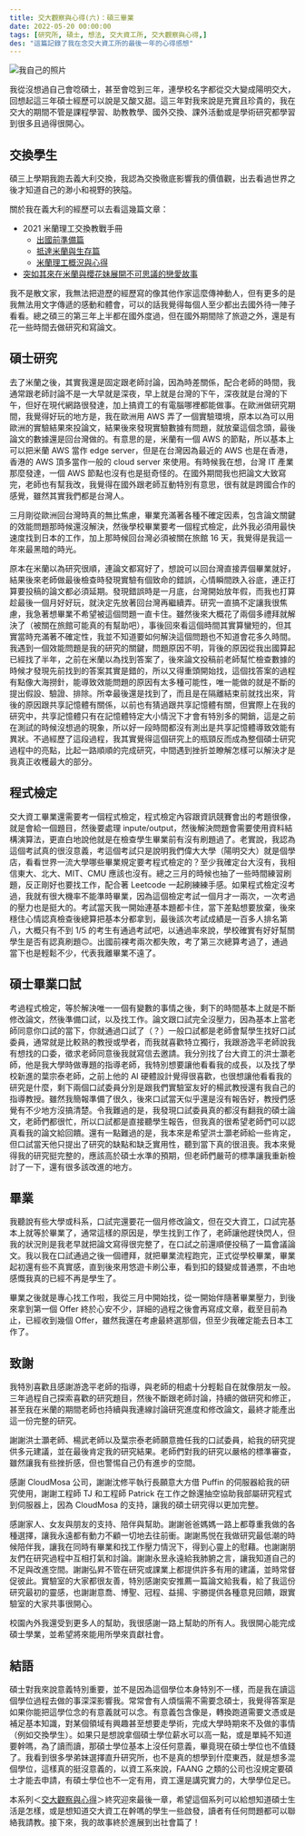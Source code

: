 ```yaml
---
title: 交大觀察與心得(六)：碩三畢業
date: 2022-05-20 00:00:00
tags: [研究所, 碩士, 想法, 交大資工所, 交大觀察與心得,]
des: "這篇記錄了我在念交大資工所的最後一年的心得感想"
---
```


![我自己的照片](https://user-images.githubusercontent.com/18013815/169416614-08fb3993-846c-49af-9170-2b597494803d.jpg)

我從沒想過自己會唸碩士，甚至會唸到三年，連學校名字都從交大變成陽明交大，回想起這三年碩士經歷可以說是又酸又甜。這三年對我來說是充實且珍貴的，我在交大的期間不管是課程學習、助教教學、國外交換、課外活動或是學術研究都學習到很多且過得很開心。

## 交換學生

碩三上學期我跑去義大利交換，我認為交換徹底影響我的價值觀，出去看過世界之後才知道自己的渺小和視野的狹隘。

關於我在義大利的經歷可以去看這幾篇文章：

- 2021 米蘭理工交換教戰手冊
    - [出國前準備篇](/post/2021/10/italy/2021-exchange-polimi/)
    - [抵達米蘭與生存篇](/post/2021/10/italy/2021-exchange-polimi-arrive-milan-survive/)
    - [米蘭理工概況與心得](/post/2021/12/italy/2021-exchange-polimi-school/)
- [突如其來在米蘭與櫻花妹展開不可思議的戀愛故事](/post/2022/04/story/japanese-girlfriend/)

我不是散文家，我無法把遊歷的經歷寫的像其他作家這麼傳神動人，但有更多的是我無法用文字傳遞的感動和體會，可以的話我覺得每個人至少都出去國外待一陣子看看。總之碩三的第三年上半都在國外度過，但在國外期間除了旅遊之外，還是有花一些時間去做研究和寫論文。

## 碩士研究

去了米蘭之後，其實我還是固定跟老師討論，因為時差關係，配合老師的時間，我通常跟老師討論不是一大早就是深夜，早上就是台灣的下午，深夜就是台灣的下午，但好在現代網路很發達，加上搞資工的有電腦哪裡都能做事。在歐洲做研究期間，我覺得好玩的地方是，我在歐洲用 AWS 弄了一個實驗環境，原本以為可以用歐洲的實驗結果來投論文，結果後來發現實驗數據有問題，就放棄這個念頭，最後論文的數據還是回台灣做的。有意思的是，米蘭有一個 AWS 的節點，所以基本上可以把米蘭 AWS 當作 edge server，但是在台灣因為最近的 AWS 也是在香港，香港的 AWS 頂多當作一般的 cloud server 來使用。有時候我在想，台灣 IT 產業那麼發達，一個 AWS 節點也沒有也是挺奇怪的。在國外期間我也把論文大致寫完，老師也有幫我改，我覺得在國外跟老師互動特別有意思，很有就是跨國合作的感覺，雖然其實我們都是台灣人。

三月剛從歐洲回台灣時真的無比焦慮，畢業充滿著各種不確定因素，包含論文關鍵的效能問題那時候還沒解決，然後學校畢業要考一個程式檢定，此外我必須用最快速度找到日本的工作，加上那時候回台灣必須被關在旅館 16 天，我覺得是我這一年來最黑暗的時光。

原本在米蘭以為研究很順，連論文都寫好了，想說可以回台灣直接弄個畢業就好，結果後來老師做最後檢查時發現實驗有個致命的錯誤，心情瞬間跌入谷底，連正打算要投稿的論文都必須延期。發現錯誤時是一月底，台灣開始放年假，而我也打算趁最後一個月好好玩，就決定先放著回台灣再繼續弄。研究一直搞不定讓我很焦慮，我急著想畢業不希望被這個問題一直卡住。雖然後來大概花了兩個多禮拜就解決了（被關在旅館可能真的有幫助吧），事後回來看這個時間其實算蠻短的，但其實當時充滿著不確定性，我並不知道要如何解決這個問題也不知道會花多久時間。我遇到一個效能問題是我的研究的關鍵，問題原因不明，背後的原因從我出國算起已經找了半年，之前在米蘭以為找到答案了，後來論文投稿前老師幫忙檢查數據的時候才發現先前找到的答案其實是錯的，所以又得重頭開始找，這個找答案的過程有點像大海撈針，能導致效能問題的原因有太多種可能性，唯一能做的就是不斷的提出假設、驗證、排除。所幸最後還是找到了，而且是在隔離結束前就找出來，背後的原因跟共享記憶體有關係，以前也有猜過跟共享記憶體有關，但實際上在我的研究中，共享記憶體只有在記憶體特定大小情況下才會有特別多的開銷，這是之前在測試的時候沒想過的現象，所以好一段時間都沒有測出是共享記憶體導致效能有異狀。不過經歷了這段過程，我其實覺得這個研究上的瓶頸反而成為整個碩士研究過程中的亮點，比起一路順順的完成研究，中間遇到挫折並瞭解怎樣可以解決才是我真正收穫最大的部分。

## 程式檢定

交大資工畢業還需要考一個程式檢定，程式檢定內容跟資訊競賽會出的考題很像，就是會給一個題目，然後要處理 inpute/output，然後解決問題會需要使用資料結構演算法，更直白地說他就是在檢查學生畢業前有沒有刷題過了。老實說，我認為這個考試真的很沒意義，考這個考試只是說明我們偉大大學（陽明交大）就是個學店，看看世界一流大學哪些畢業規定要考程式檢定的？至少我確定台大沒有，我相信東大、北大、MIT、CMU 應該也沒有。總之三月的時候也抽了一些時間練習刷題，反正剛好也要找工作，配合著 Leetcode 一起刷練練手感。如果程式檢定沒考過，我就有很大機率不能準時畢業，因為這個檢定考試一個月才一兩次，一次考過的壓力也是挺大的。考試當天我一開始連基本題都卡住，當下差點想要放棄，後來穩住心情認真檢查後總算把基本分都拿到，最後該次考試成績是一百多人排名第八，大概只有不到 1/5 的考生有通過考試吧，以通過率來說，學校確實有好好幫關學生是否有認真刷題🙃。出國前裸考兩次都失敗，考了第三次總算考過了，通過當下也是輕鬆不少，代表我離畢業不遠了。

## 碩士畢業口試

考過程式檢定，等於解決唯一一個有變數的事情之後，剩下的時間基本上就是不斷修改論文，然後準備口試，以及找工作。論文跟口試完全沒壓力，因為基本上當老師同意你口試的當下，你就通過口試了（？）一般口試都是老師會幫學生找好口試委員，通常就是比較熟的教授或學者，而我就喜歡特立獨行，我跟游逸平老師說我有想找的口委，徵求老師同意後我就寫信去邀請。我分別找了台大資工的洪士灝老師，他是我大學時做專題的指導老師，我特別想要讓他看看我的成長，以及找了學校新進的葉宗泰老師，之前上他的 AI 硬體設計覺得很喜歡，也很想讓他看看我的研究是什麼，剩下兩個口試委員分別是跟我們實驗室友好的楊武教授還有我自己的指導教授。雖然我簡報準備了很久，後來口試當天似乎還是沒有報告好，教授們感覺有不少地方沒搞清楚。令我難過的是，我發現口試委員真的都沒有翻我的碩士論文，老師們都很忙，所以口試都是直接聽學生報告，但我真的很希望老師們可以認真看我的論文給回饋。還有一點難過的是，我本來是希望洪士灝老師給一些肯定，但口試當天他只提出了研究的缺點和缺乏實用性，聽到當下真的很沮喪。我本來覺得我的研究挺完整的，應該高於碩士水準的預期，但老師們嚴苛的標準讓我重新檢討了一下，還有很多該改進的地方。

## 畢業

我聽說有些大學或科系，口試完還要花一個月修改論文，但在交大資工，口試完基本上就等於畢業了，通常這樣的原因是，學生找到工作了，老師讓他趕快閃人，但我的狀況則是我老早就把論文寫得很完整了，在口試之前還順便投稿了一篇會議論文。我以我在口試通過之後一個禮拜，就把畢業流程跑完，正式從學校畢業，畢業起初還有些不真實感，直到後來用悠遊卡刷公車，看到扣的錢變成普通票，不由地感慨我真的已經不再是學生了。

畢業之後就是專心找工作啦，我從三月中開始找，從一開始伴隨著畢業壓力，到後來拿到第一個 Offer 終於心安不少，詳細的過程之後會再寫成文章，截至目前為止，已經收到幾個 Offer，雖然我還在考慮最終選那個，但至少我確定能去日本工作了。

## 致謝

我特別喜歡且感謝游逸平老師的指導，與老師的相處十分輕鬆自在就像朋友一般。三年過程自己探索喜歡的研究題目，然後不斷跟老師討論，持續的做研究和修正，甚至我在米蘭的期間老師也持續與我連線討論研究進度和修改論文，最終才能產出這一份完整的研究。

謝謝洪士灝老師、楊武老師以及葉宗泰老師願意擔任我的口試委員，給我的研究提供多元建議，並在最後肯定我的研究結果。老師們對我的研究以嚴格的標準審查，雖然讓我有些挫折感，但也警惕自己仍有進步的空間。

感謝 CloudMosa 公司，謝謝沈修平執行長願意大方借 Puffin 的伺服器給我的研究使用，謝謝工程師 TJ 和工程師 Patrick 在工作之餘還抽空協助我部屬研究程式到伺服器上，因為 CloudMosa 的支持，讓我的碩士研究得以更加完整。

感謝家人、女友與朋友的支持、陪伴與幫助。謝謝爸爸媽媽一路上都尊重我做的各種選擇，讓我永遠都有動力不顧一切地去往前衝。謝謝馬悦在我做研究最低潮的時候陪伴我，讓我在同時有畢業和找工作壓力情況下，得到心靈上的慰藉。也謝謝朋友們在研究過程中互相打氣和討論。謝謝永昱永遠給我肺腑之言，讓我知道自己的不足與改進空間。謝謝弘昇不管在研究或課業上都提供許多有用的建議，並時常督促彼此。實驗室的大家都很友善，特別感謝奕安推薦一篇論文給我看，給了我這份研究最初的靈感，也謝謝意喬、博聖、冠程、益揚、宇勝提供各種意見回饋，跟實驗室的大家共事很開心。

校園內外我還受到更多人的幫助，我很感謝一路上幫助的所有人。我很開心能完成碩士學業，並希望將來能用所學來貢獻社會。

## 結語

碩士對我來說意義特別重要，並不是因為這個學位本身特別不一樣，而是我在讀這個學位過程去做的事深深影響我。常常會有人煩惱需不需要念碩士，我覺得答案是如果你能把這學位念的有意義就可以念。有意義包含像是，轉換跑道需要文憑或是補足基本知識，對某個領域有興趣甚至想要走學術，完成大學時期來不及做的事情（例如交換學生）。如果只是想說拿個碩士學位薪水可以高一點，或是單純不知道要幹嗎，為了讀而讀，那碩士學位基本上沒任何意義，畢竟現在碩士學位也不值錢了。我看到很多學弟妹選擇直升研究所，也不是真的想學到什麼東西，就是想多混個學位，這樣真的挺沒意義的，以資工系來說，FAANG 之類的公司也沒規定要碩士才能去申請，有碩士學位也不一定有用，資工還是講究實力的，大學學位足已。

本系列＜[交大觀察與心得](/tags/交大觀察與心得/)＞終究迎來最後一章，希望這個系列可以給想知道碩士生活是怎樣，或是想知道交大資工在幹嗎的學生一些啟發，讀者有任何問題都可以聯絡我請教。接下來，我的故事終於進展到出社會篇了！
